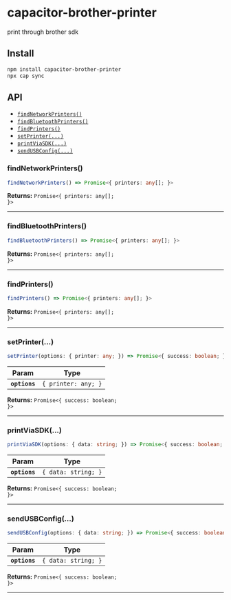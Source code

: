 # capacitor-brother-printer

print through brother sdk

## Install

```bash
npm install capacitor-brother-printer
npx cap sync
```

## API

<docgen-index>

* [`findNetworkPrinters()`](#findnetworkprinters)
* [`findBluetoothPrinters()`](#findbluetoothprinters)
* [`findPrinters()`](#findprinters)
* [`setPrinter(...)`](#setprinter)
* [`printViaSDK(...)`](#printviasdk)
* [`sendUSBConfig(...)`](#sendusbconfig)

</docgen-index>

<docgen-api>
<!--Update the source file JSDoc comments and rerun docgen to update the docs below-->

### findNetworkPrinters()

```typescript
findNetworkPrinters() => Promise<{ printers: any[]; }>
```

**Returns:** <code>Promise&lt;{ printers: any[]; }&gt;</code>

--------------------


### findBluetoothPrinters()

```typescript
findBluetoothPrinters() => Promise<{ printers: any[]; }>
```

**Returns:** <code>Promise&lt;{ printers: any[]; }&gt;</code>

--------------------


### findPrinters()

```typescript
findPrinters() => Promise<{ printers: any[]; }>
```

**Returns:** <code>Promise&lt;{ printers: any[]; }&gt;</code>

--------------------


### setPrinter(...)

```typescript
setPrinter(options: { printer: any; }) => Promise<{ success: boolean; }>
```

| Param         | Type                           |
| ------------- | ------------------------------ |
| **`options`** | <code>{ printer: any; }</code> |

**Returns:** <code>Promise&lt;{ success: boolean; }&gt;</code>

--------------------


### printViaSDK(...)

```typescript
printViaSDK(options: { data: string; }) => Promise<{ success: boolean; }>
```

| Param         | Type                           |
| ------------- | ------------------------------ |
| **`options`** | <code>{ data: string; }</code> |

**Returns:** <code>Promise&lt;{ success: boolean; }&gt;</code>

--------------------


### sendUSBConfig(...)

```typescript
sendUSBConfig(options: { data: string; }) => Promise<{ success: boolean; }>
```

| Param         | Type                           |
| ------------- | ------------------------------ |
| **`options`** | <code>{ data: string; }</code> |

**Returns:** <code>Promise&lt;{ success: boolean; }&gt;</code>

--------------------

</docgen-api>
